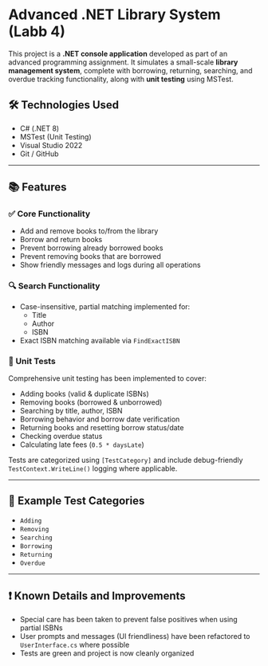 # Advanced .NET Library System (Labb 4)

This project is a **.NET console application** developed as part of an advanced programming assignment. It simulates a small-scale **library management system**, complete with borrowing, returning, searching, and overdue tracking functionality, along with **unit testing** using MSTest.

## 🛠 Technologies Used

- C# (.NET 8)
- MSTest (Unit Testing)
- Visual Studio 2022
- Git / GitHub

---

## 📚 Features

### ✅ Core Functionality

- Add and remove books to/from the library
- Borrow and return books
- Prevent borrowing already borrowed books
- Prevent removing books that are borrowed
- Show friendly messages and logs during all operations

### 🔍 Search Functionality

- Case-insensitive, partial matching implemented for:
  - Title
  - Author
  - ISBN
- Exact ISBN matching available via `FindExactISBN`

### 🧪 Unit Tests

Comprehensive unit testing has been implemented to cover:

- Adding books (valid & duplicate ISBNs)
- Removing books (borrowed & unborrowed)
- Searching by title, author, ISBN
- Borrowing behavior and borrow date verification
- Returning books and resetting borrow status/date
- Checking overdue status
- Calculating late fees (`0.5 * daysLate`)

Tests are categorized using `[TestCategory]` and include debug-friendly `TestContext.WriteLine()` logging where applicable.

---

## 🧪 Example Test Categories

- `Adding`
- `Removing`
- `Searching`
- `Borrowing`
- `Returning`
- `Overdue`

---

## ❗ Known Details and Improvements

- Special care has been taken to prevent false positives when using partial ISBNs
- User prompts and messages (UI friendliness) have been refactored to `UserInterface.cs` where possible
- Tests are green and project is now cleanly organized
